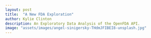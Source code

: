 ```yaml
---
layout: post
title:  "A New FDA Exploration"
author: Kylie Clinton
description: An Exploratory Data Analysis of the OpenFDA API.
image: "assets/images/angel-sinigersky-THdmJFIBEI8-unsplash.jpg"
--- 
```

